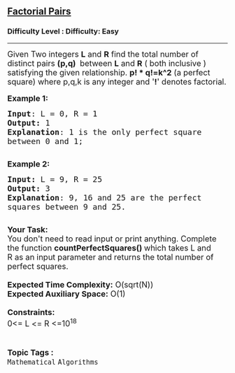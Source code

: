 <h2><a href="https://www.geeksforgeeks.org/problems/factorial-pairs5916/1?page=10&status=unsolved&sortBy=accuracy">Factorial Pairs</a></h2><h3>Difficulty Level : Difficulty: Easy</h3><hr><div class="problems_problem_content__Xm_eO"><p><span style="font-size:18px">Given Two integers <strong>L</strong> and <strong>R</strong> find the total number of distinct pairs <strong>(p,q) </strong>&nbsp;between <strong>L</strong> and <strong>R</strong> ( both inclusive ) satisfying the given relationship.&nbsp;<strong>p! * q!=k^2</strong> (a perfect square) where p,q,k is any integer and '<strong>!</strong>' denotes factorial.</span><br>
<br>
<span style="font-size:18px"><strong>Example 1:</strong></span></p>

<pre><span style="font-size:18px"><strong>Input</strong>: L = 0, R = 1
<strong>Output:</strong>&nbsp;1
<strong>Explanation</strong>: 1 is the only perfect square
between 0 and 1; 
</span></pre>

<p><br>
<span style="font-size:18px"><strong>Example 2:</strong></span></p>

<pre><span style="font-size:18px"><strong>Input: </strong>L = 9, R = 25
<strong>Output:&nbsp;</strong>3</span><span style="font-size:18px">
<strong>Explanation</strong>: 9, 16 and 25 are the perfect 
squares between 9 and 25. </span>
</pre>

<p><br>
<span style="font-size:18px"><strong>Your Task:&nbsp;&nbsp;</strong><br>
You don't need to read input or print anything. Complete the function <strong>countPerfectSquares()&nbsp;</strong>which takes L and R&nbsp;as an input parameter and returns the total number of perfect squares.<br>
<br>
<strong>Expected Time Complexity:</strong> O(sqrt(N))<br>
<strong>Expected Auxiliary Space:</strong> O(1)<br>
<br>
<strong>Constraints:</strong><br>
0&lt;= L &lt;= R &lt;=10<sup>18</sup></span></p>
</div><br><p><span style=font-size:18px><strong>Topic Tags : </strong><br><code>Mathematical</code>&nbsp;<code>Algorithms</code>&nbsp;